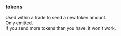 ### tokens
Used within a trade to send a new token amount.<br>
Only emitted.<br>
If you send more tokens than you have, it won't work.